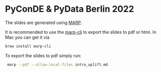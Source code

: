 # PyConDE & PyData Berlin 2022

The slides are generated using [MARP](https://marp.app/).

It is recommended to use the [marp-cli](https://github.com/marp-team/marp-cli) to export the slides to pdf or html. In Mac you can get it via

```bash
brew install marp-cli
```

To export the slides to pdf simply run:

```bash
 marp --pdf --allow-local-files intro_uplift.md
```
